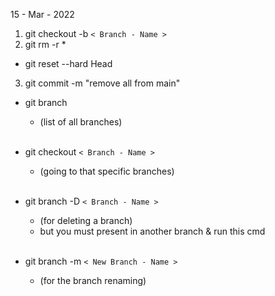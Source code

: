 15 - Mar - 2022 

1. git checkout -b `< Branch - Name >`
2. git rm -r * 
* git reset --hard Head
3. git commit -m "remove all from main"

* git branch 
    - (list of all branches)
    <br/>

* git checkout `< Branch - Name >`
    - (going to that specific  branches)
    <br/>

* git branch -D `< Branch - Name >`
    - (for deleting a branch) 
    - but you must present in another branch & run this cmd 
    <br/>

* git branch -m `< New Branch - Name >`  
    - (for the branch renaming)
    <br/>

